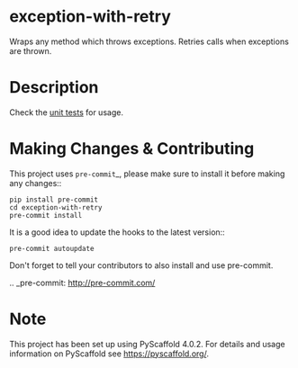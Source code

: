 exception-with-retry
===========


Wraps any method which throws exceptions. Retries calls when exceptions are thrown.


Description
===========

Check the [unit tests](https://github.com/doruirimescu/exception-with-retry/blob/master/tests/test_1.py) for usage.


Making Changes & Contributing
=============================

This project uses `pre-commit`_, please make sure to install it before making any
changes::

    pip install pre-commit
    cd exception-with-retry
    pre-commit install

It is a good idea to update the hooks to the latest version::

    pre-commit autoupdate

Don't forget to tell your contributors to also install and use pre-commit.

.. _pre-commit: http://pre-commit.com/

Note
====

This project has been set up using PyScaffold 4.0.2. For details and usage
information on PyScaffold see https://pyscaffold.org/.
